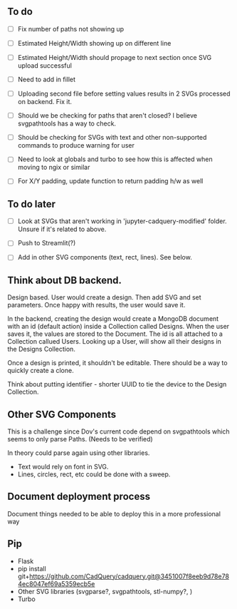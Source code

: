 
## To do
- [ ] Fix number of paths not showing up
- [ ] Estimated Height/Width showing up on different line
- [ ] Estimated Height/Width should propage to next section once SVG upload successful
- [ ] Need to add in fillet
- [ ] Uploading second file before setting values results in 2 SVGs processed on backend. Fix it.

- [ ] Should we be checking for paths that aren't closed? I believe svgpathtools has a way to check.
- [ ] Should be checking for SVGs with text and other non-supported commands to produce warning for user
- [ ] Need to look at globals and turbo to see how this is affected when moving to ngix or similar
- [ ] For X/Y padding, update function to return padding h/w as well


## To do later
- [ ] Look at SVGs that aren't working in 'jupyter-cadquery-modified' folder. Unsure if it's related to above.
- [ ] Push to Streamlit(?)
- [ ] Add in other SVG components (text, rect, lines). See below.


## Think about DB backend.
Design based. User would create a design. Then add SVG and set parameters. Once happy with results, the user would save it. 

In the backend, creating the design would create a MongoDB document with an id (default action) inside a Collection called Designs. When the user saves it, the values are stored to the Document. The id is all attached to a Collection callued Users. Looking up a User, will show all their designs in the Designs Collection.

Once a design is printed, it shouldn't be editable. There should be a way to quickly create a clone.


Think about putting identifier - shorter UUID to tie the device to the Design Collection.


## Other SVG Components
This is a challenge since Dov's current code depend on svgpathtools which seems to only parse Paths. (Needs to be verified)

In theory could parse again using other libraries. 
- Text would rely on font in SVG.
- Lines, circles, rect, etc could be done with a sweep.


## Document deployment process
Document things needed to be able to deploy this in a more professional way

## Pip
- Flask
- pip install git+https://github.com/CadQuery/cadquery.git@3451007f8eeb9d78e784ec8047ef69a5359ecb5e
- Other SVG libraries (svgparse?, svgpathtools, stl-numpy?, )
- Turbo

